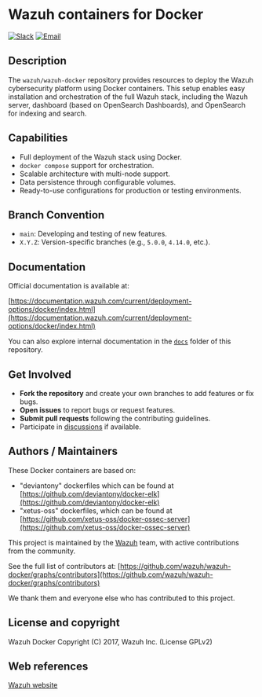 # Wazuh containers for Docker

[![Slack](https://img.shields.io/badge/slack-join-blue.svg)](https://wazuh.com/community/join-us-on-slack/)
[![Email](https://img.shields.io/badge/email-join-blue.svg)](https://groups.google.com/forum/#!forum/wazuh)

## Description

The `wazuh/wazuh-docker` repository provides resources to deploy the Wazuh cybersecurity platform using Docker containers. This setup enables easy installation and orchestration of the full Wazuh stack, including the Wazuh server, dashboard (based on OpenSearch Dashboards), and OpenSearch for indexing and search.

## Capabilities

- Full deployment of the Wazuh stack using Docker.
- `docker compose` support for orchestration.
- Scalable architecture with multi-node support.
- Data persistence through configurable volumes.
- Ready-to-use configurations for production or testing environments.

## Branch Convention

- `main`: Developing and testing of new features.
- `X.Y.Z`: Version-specific branches (e.g., `5.0.0`, `4.14.0`, etc.).

## Documentation

Official documentation is available at:

[https://documentation.wazuh.com/current/deployment-options/docker/index.html](https://documentation.wazuh.com/current/deployment-options/docker/index.html)

You can also explore internal documentation in the [`docs`](https://github.com/wazuh/wazuh-docker/tree/main/docs) folder of this repository.

## Get Involved

- **Fork the repository** and create your own branches to add features or fix bugs.
- **Open issues** to report bugs or request features.
- **Submit pull requests** following the contributing guidelines.
- Participate in [discussions](https://github.com/wazuh/wazuh-docker/discussions) if available.

## Authors / Maintainers

These Docker containers are based on:

*  "deviantony" dockerfiles which can be found at [https://github.com/deviantony/docker-elk](https://github.com/deviantony/docker-elk)
*  "xetus-oss" dockerfiles, which can be found at [https://github.com/xetus-oss/docker-ossec-server](https://github.com/xetus-oss/docker-ossec-server)

This project is maintained by the [Wazuh](https://wazuh.com) team, with active contributions from the community.

See the full list of contributors at:
[https://github.com/wazuh/wazuh-docker/graphs/contributors](https://github.com/wazuh/wazuh-docker/graphs/contributors)

We thank them and everyone else who has contributed to this project.

## License and copyright

Wazuh Docker Copyright (C) 2017, Wazuh Inc. (License GPLv2)

## Web references

[Wazuh website](http://wazuh.com)
